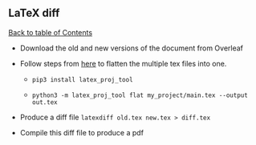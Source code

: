 ## LaTeX diff
[Back to table of Contents](../README.md)

- Download the old and new versions of the document from Overleaf

- Follow steps from [here](https://tex.stackexchange.com/questions/292323/how-to-produce-a-pdf-with-modifications-visible-with-overleaf) to flatten the multiple tex files into one.

	- ```pip3 install latex_proj_tool```

	- ```python3 -m latex_proj_tool flat my_project/main.tex --output out.tex```

- Produce a diff file ```latexdiff old.tex new.tex > diff.tex```

- Compile this diff file to produce a pdf